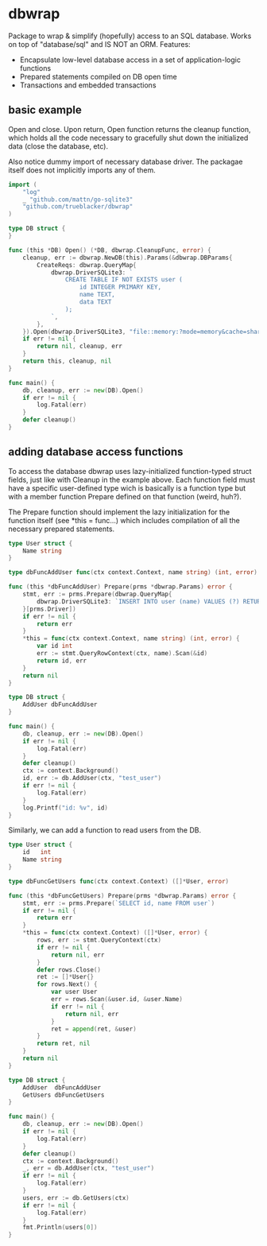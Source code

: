 # dbwrap

Package to wrap & simplify (hopefully) access to an SQL database. Works on top of "database/sql" and IS NOT an ORM.
Features:

* Encapsulate low-level database access in a set of application-logic functions
* Prepared statements compiled on DB open time
* Transactions and embedded transactions

## basic example

Open and close. Upon return, Open function returns the cleanup function, which holds all the code necessary to gracefully shut down the initialized data (close the database, etc).

Also notice dummy import of necessary database driver. The packagae itself does not implicitly imports any of them.

```go
import (
	"log"
	_ "github.com/mattn/go-sqlite3"
	"github.com/trueblacker/dbwrap"
)

type DB struct {
}

func (this *DB) Open() (*DB, dbwrap.CleanupFunc, error) {
	cleanup, err := dbwrap.NewDB(this).Params(&dbwrap.DBParams{
		CreateReqs: dbwrap.QueryMap{
			dbwrap.DriverSQLite3: `
				CREATE TABLE IF NOT EXISTS user (
					id INTEGER PRIMARY KEY,
					name TEXT,
					data TEXT
				);
			`,
		},
	}).Open(dbwrap.DriverSQLite3, "file::memory:?mode=memory&cache=shared")
	if err != nil {
		return nil, cleanup, err
	}
	return this, cleanup, nil
}

func main() {
	db, cleanup, err := new(DB).Open()
	if err != nil {
		log.Fatal(err)
	}
	defer cleanup()
}
```

## adding database access functions

To access the database dbwrap uses lazy-initialized function-typed struct fields, just like with Cleanup in the example above.
Each function field must have a specific user-defined type wich is basically is a function type but with a member function Prepare defined on that function (weird, huh?).

The Prepare function should implement the lazy initialization for the function itself (see *this = func...) which includes compilation of all the necessary prepared statements.

```go
type User struct {
	Name string
}

type dbFuncAddUser func(ctx context.Context, name string) (int, error)

func (this *dbFuncAddUser) Prepare(prms *dbwrap.Params) error {
	stmt, err := prms.Prepare(dbwrap.QueryMap{
		dbwrap.DriverSQLite3: `INSERT INTO user (name) VALUES (?) RETURNING id`,
	}[prms.Driver])
	if err != nil {
		return err
	}
	*this = func(ctx context.Context, name string) (int, error) {
		var id int
		err := stmt.QueryRowContext(ctx, name).Scan(&id)
		return id, err
	}
	return nil
}

type DB struct {
	AddUser dbFuncAddUser
}

func main() {
	db, cleanup, err := new(DB).Open()
	if err != nil {
		log.Fatal(err)
	}
	defer cleanup()
	ctx := context.Background()
	id, err := db.AddUser(ctx, "test_user")
	if err != nil {
		log.Fatal(err)
	}
	log.Printf("id: %v", id)
}
```

Similarly, we can add a function to read users from the DB.

```go
type User struct {
	id   int
	Name string
}

type dbFuncGetUsers func(ctx context.Context) ([]*User, error)

func (this *dbFuncGetUsers) Prepare(prms *dbwrap.Params) error {
	stmt, err := prms.Prepare(`SELECT id, name FROM user`)
	if err != nil {
		return err
	}
	*this = func(ctx context.Context) ([]*User, error) {
		rows, err := stmt.QueryContext(ctx)
		if err != nil {
			return nil, err
		}
		defer rows.Close()
		ret := []*User{}
		for rows.Next() {
			var user User
			err = rows.Scan(&user.id, &user.Name)
			if err != nil {
				return nil, err
			}
			ret = append(ret, &user)
		}
		return ret, nil
	}
	return nil
}

type DB struct {
	AddUser  dbFuncAddUser
	GetUsers dbFuncGetUsers
}

func main() {
	db, cleanup, err := new(DB).Open()
	if err != nil {
		log.Fatal(err)
	}
	defer cleanup()
	ctx := context.Background()
	_, err = db.AddUser(ctx, "test_user")
	if err != nil {
		log.Fatal(err)
	}
	users, err := db.GetUsers(ctx)
	if err != nil {
		log.Fatal(err)
	}
	fmt.Println(users[0])
}
```
